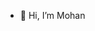 - 👋 Hi, I’m Mohan


<!---
mohan5mahesh/mohan5mahesh is a ✨ special ✨ repository because its `README.md` (this file) appears on your GitHub profile.
You can click the Preview link to take a look at your changes.
--->
